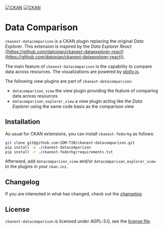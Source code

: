 [![CKAN](https://img.shields.io/badge/ckan-2.10-orange.svg?style=flat-square)](https://github.com/ckan/ckan/tree/2.10) [![CKAN](https://img.shields.io/badge/ckan-2.9-orange.svg?style=flat-square)](https://github.com/ckan/ckan/tree/2.9)

# Data Comparison

`ckanext-datacomparison` is a CKAN plugin replacing the original _Data Explorer_.
This extension is inspired by the _Data Explorer React_ ([https://github.com/datopian/ckanext-dataexplorer-react](https://github.com/datopian/ckanext-dataexplorer-react)).

The main feature of `ckanext-datacomparison` is the capability to compare data across resources.
The visualizations are powered by [plotly.js](https://github.com/plotly/plotly.js/).

The following view plugins are part of `ckanext-datacomparison`:
- `datacomparison_view` the view plugin providing the feature of comparing data across resources
- `datacomparison_explorer_view` a view plugin acting like the _Data Explorer_ using the same code basis as the comparison view

## Installation

As usual for CKAN extensions, you can install `ckanext-fedorkg` as follows:

```bash
git clone git@github.com:SDM-TIB/ckanext-datacomparison.git
pip install -e ./ckanext-datacomparison
pip install -r ./ckanext-fedorkg/requirements.txt
```

Afterward, add `datacomparison_view` and/or `datacomparison_explorer_view` to the plugins in your `ckan.ini`.

## Changelog

If you are interested in what has changed, check out the [changelog](CHANGELOG.md).

## License

`ckanext-datacomparison` is licensed under AGPL-3.0, see the [license file](LICENSE.md).
